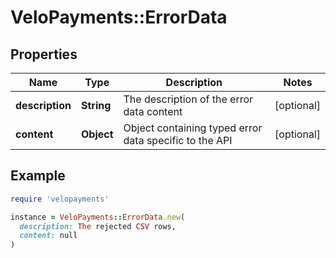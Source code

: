 # VeloPayments::ErrorData

## Properties

| Name | Type | Description | Notes |
| ---- | ---- | ----------- | ----- |
| **description** | **String** | The description of the error data content | [optional] |
| **content** | **Object** | Object containing typed error data specific to the API | [optional] |

## Example

```ruby
require 'velopayments'

instance = VeloPayments::ErrorData.new(
  description: The rejected CSV rows,
  content: null
)
```

